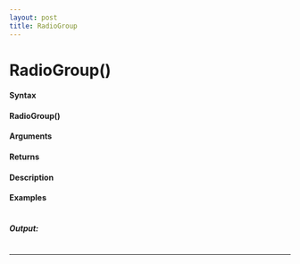 ```yaml
---
layout: post
title: RadioGroup
---
```


# RadioGroup()


#### Syntax

#### RadioGroup()

#### Arguments

#### Returns

#### Description

#### Examples

```

```

##### Output:

```

```

---